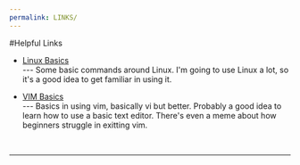 ```yaml
---
permalink: LINKS/
---
```


#Helpful Links

* [Linux Basics](geeksforgeeks.org/linux-tutorial/) <br>
--- Some basic commands around Linux. I'm going to use Linux a lot, so it's a good idea to get familiar in using it.

* [VIM Basics](opensource.com/article/19/3/getting-started-vim) <br>
--- Basics in using vim, basically vi but better. Probably a good idea to learn how to use a basic text editor. There's even a meme about how beginners struggle in exitting vim.

<br>
<hr>
